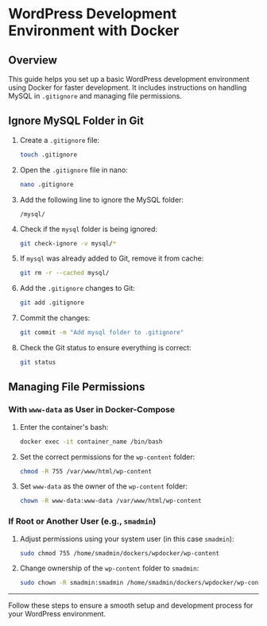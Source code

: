 
# WordPress Development Environment with Docker

## Overview

This guide helps you set up a basic WordPress development environment using Docker for faster development. It includes instructions on handling MySQL in `.gitignore` and managing file permissions.

## Ignore MySQL Folder in Git

1. Create a `.gitignore` file:
   ```bash
   touch .gitignore
   ```

2. Open the `.gitignore` file in nano:
   ```bash
   nano .gitignore
   ```

3. Add the following line to ignore the MySQL folder:
   ```plaintext
   /mysql/
   ```

4. Check if the `mysql` folder is being ignored:
   ```bash
   git check-ignore -v mysql/*
   ```

5. If `mysql` was already added to Git, remove it from cache:
   ```bash
   git rm -r --cached mysql/
   ```

6. Add the `.gitignore` changes to Git:
   ```bash
   git add .gitignore
   ```

7. Commit the changes:
   ```bash
   git commit -m "Add mysql folder to .gitignore"
   ```

8. Check the Git status to ensure everything is correct:
   ```bash
   git status
   ```

## Managing File Permissions

### With `www-data` as User in Docker-Compose

1. Enter the container's bash:
   ```bash
   docker exec -it container_name /bin/bash
   ```

2. Set the correct permissions for the `wp-content` folder:
   ```bash
   chmod -R 755 /var/www/html/wp-content
   ```

3. Set `www-data` as the owner of the `wp-content` folder:
   ```bash
   chown -R www-data:www-data /var/www/html/wp-content
   ```

### If Root or Another User (e.g., `smadmin`)

1. Adjust permissions using your system user (in this case `smadmin`):
   ```bash
   sudo chmod 755 /home/smadmin/dockers/wpdocker/wp-content
   ```

2. Change ownership of the `wp-content` folder to `smadmin`:
   ```bash
   sudo chown -R smadmin:smadmin /home/smadmin/dockers/wpdocker/wp-content
   ```

---

Follow these steps to ensure a smooth setup and development process for your WordPress environment.
